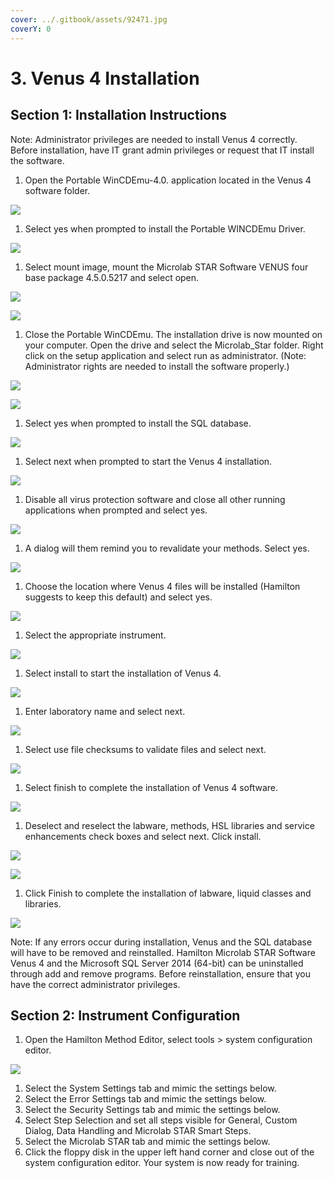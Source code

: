 ```yaml
---
cover: ../.gitbook/assets/92471.jpg
coverY: 0
---
```


# 3. Venus 4 Installation

## Section 1: Installation Instructions

Note: Administrator privileges are needed to install Venus 4 correctly. Before installation, have IT grant admin privileges or request that IT install the software.

1. Open the Portable WinCDEmu-4.0. application located in the Venus 4 software folder.

![](<../.gitbook/assets/1 (1).png>)

1. Select yes when prompted to install the Portable WINCDEmu Driver.

![](<../.gitbook/assets/2 (1).png>)

1. Select mount image, mount the Microlab STAR Software VENUS four base package 4.5.0.5217 and select open.

![](<../.gitbook/assets/3 (1) (1).png>)

![](<../.gitbook/assets/4 (1) (1).png>)

1. Close the Portable WinCDEmu. The installation drive is now mounted on your computer. Open the drive and select the Microlab\_Star folder. Right click on the setup application and select run as administrator. (Note: Administrator rights are needed to install the software properly.)

![](<../.gitbook/assets/5 (1) (1).png>)

![](<../.gitbook/assets/6 (1) (1).png>)

1. Select yes when prompted to install the SQL database.

![](<../.gitbook/assets/7 (1) (1).png>)

1. Select next when prompted to start the Venus 4 installation.

![](<../.gitbook/assets/8 (1) (1).png>)

1. Disable all virus protection software and close all other running applications when prompted and select yes.

![](<../.gitbook/assets/9 (1) (1).png>)

1. A dialog will them remind you to revalidate your methods. Select yes.

![](<../.gitbook/assets/10 (1) (1).png>)

1. Choose the location where Venus 4 files will be installed (Hamilton suggests to keep this default) and select yes.

![](<../.gitbook/assets/11 (1).png>)

1. Select the appropriate instrument.

![](<../.gitbook/assets/12 (1).png>)

1. Select install to start the installation of Venus 4.

![](<../.gitbook/assets/13 (1).png>)

1. Enter laboratory name and select next.

![](../.gitbook/assets/14.png)

1. Select use file checksums to validate files and select next.

![](../.gitbook/assets/15.png)

1. Select finish to complete the installation of Venus 4 software.

![](<../.gitbook/assets/16 (1).png>)

1. Deselect and reselect the labware, methods, HSL libraries and service enhancements check boxes and select next. Click install.

![](<../.gitbook/assets/17 (1).png>)

![](../.gitbook/assets/18.png)

1. Click Finish to complete the installation of labware, liquid classes and libraries.

![](../.gitbook/assets/19.png)

Note: If any errors occur during installation, Venus and the SQL database will have to be removed and reinstalled. Hamilton Microlab STAR Software Venus 4 and the Microsoft SQL Server 2014 (64-bit) can be uninstalled through add and remove programs. Before reinstallation, ensure that you have the correct administrator privileges.

## Section 2: Instrument Configuration

1. Open the Hamilton Method Editor, select tools > system configuration editor.

![](<../.gitbook/assets/20 (1).png>)

1. Select the System Settings tab and mimic the settings below.
2. Select the Error Settings tab and mimic the settings below.
3. Select the Security Settings tab and mimic the settings below.
4. Select Step Selection and set all steps visible for General, Custom Dialog, Data Handling and Microlab STAR Smart Steps.
5. Select the Microlab STAR tab and mimic the settings below.
6. Click the floppy disk in the upper left hand corner and close out of the system configuration editor. Your system is now ready for training.
